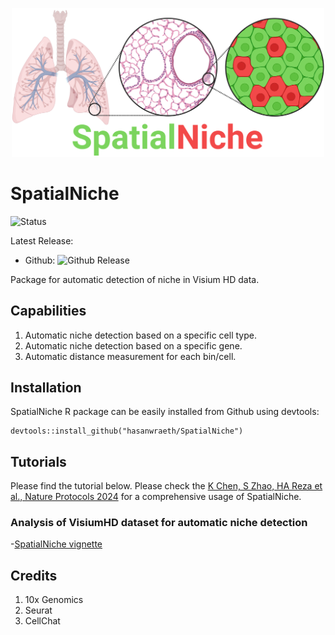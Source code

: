 <p align="center">
  <img width="500"  src="https://github.com/hasanwraeth/SpatialNiche/blob/main/SpatialNiche_logo1.png">
</p>

# SpatialNiche

![Status](https://img.shields.io/badge/build-beta-blue)

Latest Release:
* Github: ![Github Release](https://img.shields.io/badge/release-v0.1.0-blue)

Package for automatic detection of niche in Visium HD data.

## Capabilities
1. Automatic niche detection based on a specific cell type.
2. Automatic niche detection based on a specific gene.
3. Automatic distance measurement for each bin/cell.


## Installation

SpatialNiche R package can be easily installed from Github using devtools:  

```
devtools::install_github("hasanwraeth/SpatialNiche")
```


## Tutorials
Please find the tutorial below. Please check the [K Chen, S Zhao, HA Reza et al., Nature Protocols 2024](https://www.biorxiv.org/content/10.1101/2025.07.07.663390v1.full) for a comprehensive usage of SpatialNiche. 


### Analysis of VisiumHD dataset for automatic niche detection
-[SpatialNiche vignette](https://raw.githack.com//hasanwraeth/SpatialNiche/master/vignettes/SpatialNiche_vignette.html)


## Credits
1. 10x Genomics
2. Seurat
3. CellChat

